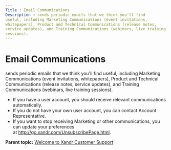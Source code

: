 ```yaml
---
Title : Email Communications
Description : sends periodic emails that we think you'll find
useful, including Marketing Communications (event invitations,
whitepapers), Product and Technical Communications (release notes,
service updates), and Training Communications (webinars, live training
sessions).
---
```



#  Email Communications



 sends periodic emails that we think you'll find
useful, including Marketing Communications (event invitations,
whitepapers), Product and Technical Communications (release notes,
service updates), and Training Communications (webinars, live training
sessions).

- If you have a  user account, you should
  receive relevant communications automatically. 
- If you do not have your own  user account, you
  can contact  Account Representative. 
- If you want to stop receiving Marketing or other
   communications, you can update your
  preferences
  at <a href="http://go.appnexus.com/UnsubscribePage.html" class="xref"
  target="_blank">http://go.xandr.com/UnsubscribePage.html</a>.



<div class="familylinks">

<div class="parentlink">

**Parent topic:**
<a href="../topics/xcs-xandr-customer-support-home.html"
class="link">Welcome to Xandr Customer Support</a>






